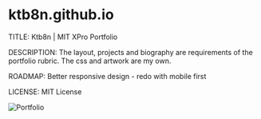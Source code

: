 # ktb8n.github.io
TITLE: Ktb8n | MIT XPro Portfolio

DESCRIPTION:
The layout, projects and biography are requirements of the portfolio rubric. The css and artwork are my own. 

ROADMAP:
Better responsive design - redo with mobile first

LICENSE: 
MIT License

![Portfolio](https://user-images.githubusercontent.com/15681556/152020270-e5103905-7027-400b-ba60-bf8de067371b.png)
